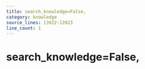 ```yaml
---
title: search_knowledge=False,
category: knowledge
source_lines: 13922-13923
line_count: 1
---
```


#     search_knowledge=False,
